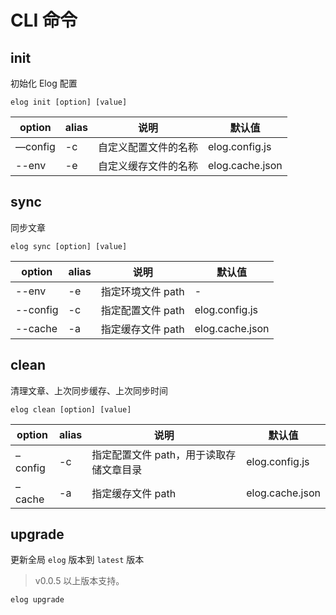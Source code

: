 # CLI 命令

## init

初始化 Elog 配置

```shell
elog init [option] [value]
```

| option  | alias | 说明                 | 默认值          |
| ------- | ----- | -------------------- | --------------- |
| —config | -c    | 自定义配置文件的名称 | elog.config.js  |
| --env   | -e    | 自定义缓存文件的名称 | elog.cache.json |

## sync

同步文章

```shell
elog sync [option] [value]
```

| option   | alias | 说明              | 默认值          |
| -------- | ----- | ----------------- | --------------- |
| --env    | -e    | 指定环境文件 path | -               |
| --config | -c    | 指定配置文件 path | elog.config.js  |
| --cache  | -a    | 指定缓存文件 path | elog.cache.json |

## clean

清理文章、上次同步缓存、上次同步时间

```shell
elog clean [option] [value]
```

| option  | alias | 说明                                    | 默认值          |
| ------- | ----- | --------------------------------------- | --------------- |
| –config | -c    | 指定配置文件 path，用于读取存储文章目录 | elog.config.js  |
| –cache  | -a    | 指定缓存文件 path                       | elog.cache.json |

## upgrade

更新全局 `elog` 版本到 `latest` 版本

> v0.0.5 以上版本支持。

```shell
elog upgrade
```
